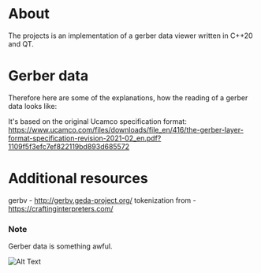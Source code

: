 # About
The projects is an implementation of a gerber data viewer written in C++20 and QT.

# Gerber data 
Therefore here are some of the explanations, how the reading of a gerber data looks like:

It's based on the original Ucamco specification format: 
https://www.ucamco.com/files/downloads/file_en/416/the-gerber-layer-format-specification-revision-2021-02_en.pdf?1109f5f3efc7ef822119bd893d685572

# Additional resources
gerbv - http://gerbv.geda-project.org/
tokenization from - https://craftinginterpreters.com/

### Note
Gerber data is something awful.

![Alt Text](https://media0.giphy.com/media/ypSY231xdmQQqJsMnC/giphy.gif)
